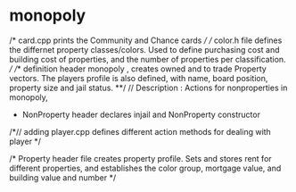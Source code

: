 # monopoly
/*
card.cpp prints the Community and Chance cards
*/
/*
color.h file defines the differnet property classes/colors. 
Used to define purchasing cost and building cost of properties,
and the number of properties per classification.
*/
/**
definition header monopoly , creates owned and to trade Property vectors. 
The players profile is also defined, with name, board position, property size and jail status.
**/
// Description : Actions for nonproperties in monopoly, 
 * NonProperty header declares injail and NonProperty constructor

/*// adding player.cpp
defines different action methods for dealing with player
*/

/*
Property header file creates property profile. 
Sets and stores rent for different properties, and
establishes the color group, mortgage value, and building value and number 
*/

